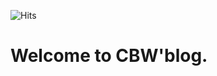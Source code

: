 
![Hits](https://hits.seeyoufarm.com/api/count/incr/badge.svg?url=https%3A%2F%2Fchobyungwoo.github.io&count_bg=%2379C83D&title_bg=%23555555&icon=&icon_color=%23111741&title=hits&edge_flat=false)

# Welcome to CBW'blog.

<script src="https://utteranc.es/client.js"
        repo="chobyungwoo/chobyungwoo.github.io"
        issue-term="url"
        theme="github-light"
        crossorigin="anonymous"
        async>
</script>
